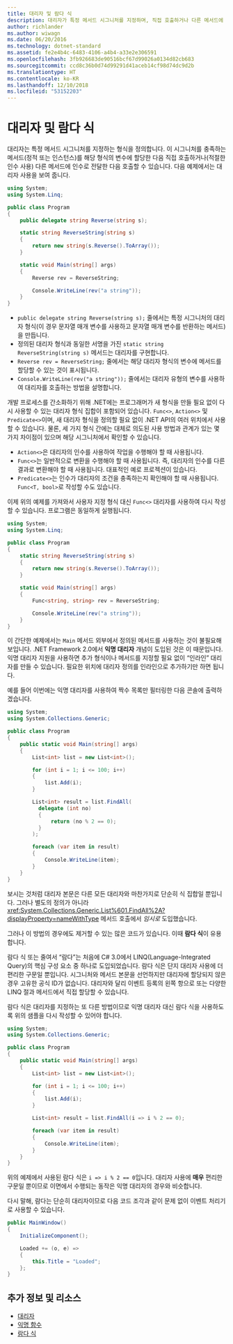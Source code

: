 ```yaml
---
title: 대리자 및 람다 식
description: 대리자가 특정 메서드 시그니처를 지정하며, 직접 호출하거나 다른 메서드에 전달한 다음 호출할 수 있는 형식을 정의하는 방법을 알아봅니다.
author: richlander
ms.author: wiwagn
ms.date: 06/20/2016
ms.technology: dotnet-standard
ms.assetid: fe2e4b4c-6483-4106-a4b4-a33e2e306591
ms.openlocfilehash: 3fb926683de90516bcf67d99026a0134d82cb683
ms.sourcegitcommit: ccd8c36b0d74d99291d41aceb14cf98d74dc9d2b
ms.translationtype: HT
ms.contentlocale: ko-KR
ms.lasthandoff: 12/10/2018
ms.locfileid: "53152203"
---
```

# <a name="delegates-and-lambdas"></a>대리자 및 람다 식

대리자는 특정 메서드 시그니처를 지정하는 형식을 정의합니다. 이 시그니처를 충족하는 메서드(정적 또는 인스턴스)를 해당 형식의 변수에 할당한 다음 직접 호출하거나(적절한 인수 사용) 다른 메서드에 인수로 전달한 다음 호출할 수 있습니다. 다음 예제에서는 대리자 사용을 보여 줍니다.

```csharp
using System;
using System.Linq;

public class Program
{
    public delegate string Reverse(string s);

    static string ReverseString(string s)
    {
        return new string(s.Reverse().ToArray());
    }

    static void Main(string[] args)
    {
        Reverse rev = ReverseString;

        Console.WriteLine(rev("a string"));
    }
}
```

* `public delegate string Reverse(string s);` 줄에서는 특정 시그니처의 대리자 형식(이 경우 문자열 매개 변수를 사용하고 문자열 매개 변수를 반환하는 메서드)을 만듭니다.
* 정의된 대리자 형식과 동일한 서명을 가진 `static string ReverseString(string s)` 메서드는 대리자를 구현합니다.
* `Reverse rev = ReverseString;` 줄에서는 해당 대리자 형식의 변수에 메서드를 할당할 수 있는 것이 표시됩니다.
* `Console.WriteLine(rev("a string"));` 줄에서는 대리자 유형의 변수를 사용하여 대리자를 호출하는 방법을 설명합니다.

개발 프로세스를 간소화하기 위해 .NET에는 프로그래머가 새 형식을 만들 필요 없이 다시 사용할 수 있는 대리자 형식 집합이 포함되어 있습니다. `Func<>`, `Action<>` 및 `Predicate<>`이며, 새 대리자 형식을 정의할 필요 없이 .NET API의 여러 위치에서 사용할 수 있습니다. 물론, 세 가지 형식 간에는 대체로 의도된 사용 방법과 관계가 있는 몇 가지 차이점이 있으며 해당 시그니처에서 확인할 수 있습니다.

*   `Action<>`은 대리자의 인수를 사용하여 작업을 수행해야 할 때 사용됩니다.
*   `Func<>`는 일반적으로 변환을 수행해야 할 때 사용됩니다. 즉, 대리자의 인수를 다른 결과로 변환해야 할 때 사용됩니다. 대표적인 예로 프로젝션이 있습니다.
*   `Predicate<>`는 인수가 대리자의 조건을 충족하는지 확인해야 할 때 사용됩니다. `Func<T, bool>`로 작성할 수도 있습니다.

이제 위의 예제를 가져와서 사용자 지정 형식 대신 `Func<>` 대리자를 사용하여 다시 작성할 수 있습니다. 프로그램은 동일하게 실행됩니다.

```csharp
using System;
using System.Linq;

public class Program
{
    static string ReverseString(string s)
    {
        return new string(s.Reverse().ToArray());
    }

    static void Main(string[] args)
    {
        Func<string, string> rev = ReverseString;

        Console.WriteLine(rev("a string"));
    }
}
```

이 간단한 예제에서는 `Main` 메서드 외부에서 정의된 메서드를 사용하는 것이 불필요해 보입니다. .NET Framework 2.0에서 **익명 대리자** 개념이 도입된 것은 이 때문입니다. 익명 대리자 지원을 사용하면 추가 형식이나 메서드를 지정할 필요 없이 “인라인” 대리자를 만들 수 있습니다. 필요한 위치에 대리자 정의를 인라인으로 추가하기만 하면 됩니다.

예를 들어 이번에는 익명 대리자를 사용하여 짝수 목록만 필터링한 다음 콘솔에 출력하겠습니다.

```csharp
using System;
using System.Collections.Generic;

public class Program
{
    public static void Main(string[] args)
    {
        List<int> list = new List<int>();

        for (int i = 1; i <= 100; i++)
        {
            list.Add(i);
        }

        List<int> result = list.FindAll(
          delegate (int no)
          {
              return (no % 2 == 0);
          }
        );

        foreach (var item in result)
        {
            Console.WriteLine(item);
        }
    }
}
```

보시는 것처럼 대리자 본문은 다른 모든 대리자와 마찬가지로 단순히 식 집합일 뿐입니다. 그러나 별도의 정의가 아니라 <xref:System.Collections.Generic.List%601.FindAll%2A?displayProperty=nameWithType> 메서드 호출에서 _임시로_ 도입했습니다.

그러나 이 방법의 경우에도 제거할 수 있는 많은 코드가 있습니다. 이때 **람다 식**이 유용합니다.

람다 식 또는 줄여서 “람다”는 처음에 C# 3.0에서 LINQ(Language-Integrated Query)의 핵심 구성 요소 중 하나로 도입되었습니다. 람다 식은 단지 대리자 사용에 더 편리한 구문일 뿐입니다. 시그니처와 메서드 본문을 선언하지만 대리자에 할당되지 않은 경우 고유한 공식 ID가 없습니다. 대리자와 달리 이벤트 등록의 왼쪽 항으로 또는 다양한 LINQ 절과 메서드에서 직접 할당할 수 있습니다.

람다 식은 대리자를 지정하는 또 다른 방법이므로 익명 대리자 대신 람다 식을 사용하도록 위의 샘플을 다시 작성할 수 있어야 합니다.

```csharp
using System;
using System.Collections.Generic;

public class Program
{
    public static void Main(string[] args)
    {
        List<int> list = new List<int>();

        for (int i = 1; i <= 100; i++)
        {
            list.Add(i);
        }

        List<int> result = list.FindAll(i => i % 2 == 0);

        foreach (var item in result)
        {
            Console.WriteLine(item);
        }
    }
}
```

위의 예제에서 사용된 람다 식은 `i => i % 2 == 0`입니다. 대리자 사용에 **매우** 편리한 구문일 뿐이므로 이면에서 수행되는 동작은 익명 대리자의 경우와 비슷합니다.

다시 말해, 람다는 단순히 대리자이므로 다음 코드 조각과 같이 문제 없이 이벤트 처리기로 사용할 수 있습니다.

```csharp
public MainWindow()
{
    InitializeComponent();

    Loaded += (o, e) =>
    {
        this.Title = "Loaded";
    };
}
```

## <a name="further-reading-and-resources"></a>추가 정보 및 리소스

*   [대리자](../../docs/csharp/programming-guide/delegates/index.md)
*   [익명 함수](../../docs/csharp/programming-guide/statements-expressions-operators/anonymous-functions.md)
*   [람다 식](../../docs/csharp/programming-guide/statements-expressions-operators/lambda-expressions.md)
